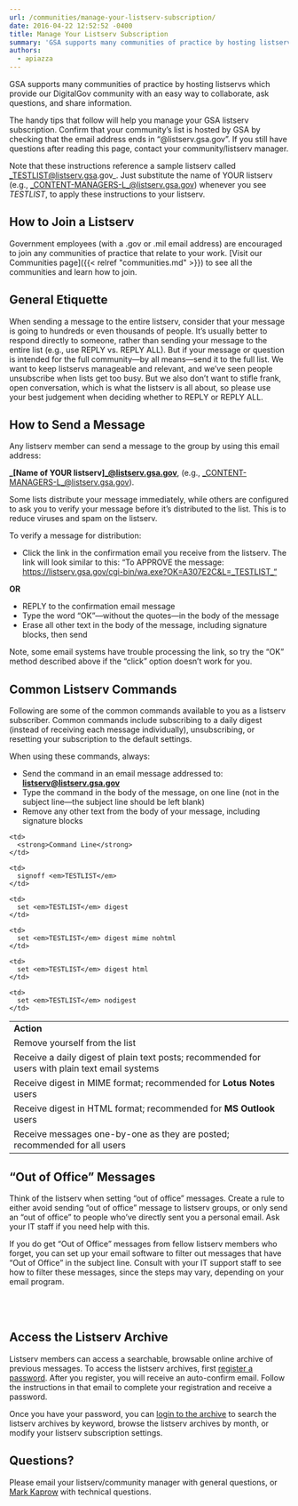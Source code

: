 ```yaml
---
url: /communities/manage-your-listserv-subscription/
date: 2016-04-22 12:52:52 -0400
title: Manage Your Listserv Subscription
summary: 'GSA supports many communities of practice by hosting listservs which provide our DigitalGov community with an easy way to collaborate, ask questions, and share information. The handy tips that follow will help you manage your GSA listserv subscription. Confirm that your community&rsquo;s list is hosted by GSA by checking that the email address ends in'
authors:
  - apiazza
---
```


GSA supports many communities of practice by hosting listservs which provide our DigitalGov community with an easy way to collaborate, ask questions, and share information.

The handy tips that follow will help you manage your GSA listserv subscription. Confirm that your community’s list is hosted by GSA by checking that the email address ends in “@listserv.gsa.gov”. If you still have questions after reading this page, contact your community/listserv manager.

Note that these instructions reference a sample listserv called _TESTLIST@listserv.gsa.gov_. Just substitute the name of YOUR listserv (e.g., _CONTENT-MANAGERS-L_@listserv.gsa.gov) whenever you see _TESTLIST_, to apply these instructions to your listserv.

## How to Join a Listserv

Government employees (with a .gov or .mil email address) are encouraged to join any communities of practice that relate to your work. [Visit our Communities page]({{< relref "communities.md" >}}) to see all the communities and learn how to join.

## General Etiquette

When sending a message to the entire listserv, consider that your message is going to hundreds or even thousands of people. It’s usually better to respond directly to someone, rather than sending your message to the entire list (e.g., use REPLY vs. REPLY ALL). But if your message or question is intended for the full community—by all means—send it to the full list. We want to keep listservs manageable and relevant, and we’ve seen people unsubscribe when lists get too busy. But we also don’t want to stifle frank, open conversation, which is what the listserv is all about, so please use your best judgement when deciding whether to REPLY or REPLY ALL.

## How to Send a Message

Any listserv member can send a message to the group by using this email address:
  
**_[Name of YOUR listserv]_@listserv.gsa.gov**, (e.g., _CONTENT-MANAGERS-L_@listserv.gsa.gov).

Some lists distribute your message immediately, while others are configured to ask you to verify your message before it’s distributed to the list. This is to reduce viruses and spam on the listserv.

To verify a message for distribution:

  * Click the link in the confirmation email you receive from the listserv. The link will look similar to this: “To APPROVE the message: https://listserv.gsa.gov/cgi-bin/wa.exe?OK=A307E2C&L=_TESTLIST_“

**OR**

  * REPLY to the confirmation email message
  * Type the word “OK”—without the quotes—in the body of the message
  * Erase all other text in the body of the message, including signature blocks, then send

Note, some email systems have trouble processing the link, so try the “OK” method described above if the “click” option doesn’t work for you.

## Common Listserv Commands

Following are some of the common commands available to you as a listserv subscriber. Common commands include subscribing to a daily digest (instead of receiving each message individually), unsubscribing, or resetting your subscription to the default settings.

When using these commands, always:

  * Send the command in an email message addressed to: **listserv@listserv.gsa.gov**
  * Type the command in the body of the message, on one line (not in the subject line—the subject line should be left blank)
  * Remove any other text from the body of your message, including signature blocks

<table>
  <tr>
    <td style="width: 50%">
      <strong>Action</strong>
    </td>
    
    <td>
      <strong>Command Line</strong>
    </td>
  </tr>
  
  <tr>
    <td>
      Remove yourself from the list
    </td>
    
    <td>
      signoff <em>TESTLIST</em>
    </td>
  </tr>
  
  <tr>
    <td>
      Receive a daily digest of plain text posts; recommended for users with plain text email systems
    </td>
    
    <td>
      set <em>TESTLIST</em> digest
    </td>
  </tr>
  
  <tr>
    <td>
      Receive digest in MIME format; recommended for <strong>Lotus Notes</strong> users
    </td>
    
    <td>
      set <em>TESTLIST</em> digest mime nohtml
    </td>
  </tr>
  
  <tr>
    <td>
      Receive digest in HTML format; recommended for <strong>MS Outlook</strong> users
    </td>
    
    <td>
      set <em>TESTLIST</em> digest html
    </td>
  </tr>
  
  <tr>
    <td>
      Receive messages one-by-one as they are posted; recommended for all users
    </td>
    
    <td>
      set <em>TESTLIST</em> nodigest
    </td>
  </tr>
</table>

## “Out of Office” Messages

Think of the listserv when setting “out of office” messages. Create a rule to either avoid sending “out of office” message to listserv groups, or only send an “out of office” to people who’ve directly sent you a personal email. Ask your IT staff if you need help with this.

If you do get “Out of Office” messages from fellow listserv members who forget, you can set up your email software to filter out messages that have “Out of Office” in the subject line. Consult with your IT support staff to see how to filter these messages, since the steps may vary, depending on your email program.

<h2 id="Access-Listserv-Archive" style="padding-top: 50px">
  Access the Listserv Archive
</h2>

Listserv members can access a searchable, browsable online archive of previous messages. To access the listserv archives, first [register a password](https://listserv.gsa.gov/cgi-bin/wa.exe?GETPW1). After you register, you will receive an auto-confirm email. Follow the instructions in that email to complete your registration and receive a password.

Once you have your password, you can [login to the archive](https://listserv.gsa.gov/cgi-bin/wa.exe?LOGON) to search the listserv archives by keyword, browse the listserv archives by month, or modify your listserv subscription settings.

## Questions?

Please email your listserv/community manager with general questions, or [Mark Kaprow](mailto:mark.kaprow@gsa.gov) with technical questions.